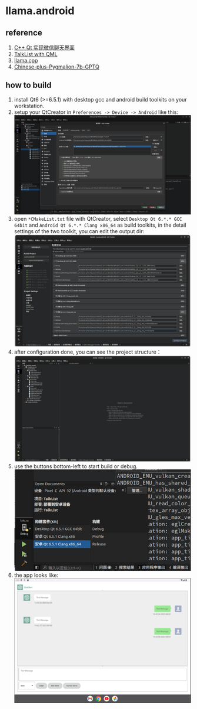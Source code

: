llama.android
================

## reference
1. [C++ Qt 实现微信聊天界面](https://blog.csdn.net/yao_hou/article/details/122281766)
2. [TalkList with QML](https://github.com/gongjianbo/MyTestCode/tree/master/Qml/TalkList)
3. [llama.cpp](https://github.com/ggerganov/llama.cpp)
4. [Chinese-plus-Pygmalion-7b-GPTQ](https://huggingface.co/coyude/Chinese-plus-Pygmalion-7b-GPTQ)

## how to build
1. install Qt6 (>=6.5.1) with desktop gcc and android build toolkits on your workstation.
2. setup your QtCreator in `Preferences -> Device -> Android` like this: ![img](doc/qt_android_toolkits.png)
3. open `*CMakeList.txt` file with QtCreator, select `Desktop Qt 6.*.* GCC 64bit` and `Android Qt 6.*.* Clang x86_64` as build toolkits, in the detail settings of the two toolkit, you can edit the output dir: ![img](doc/configure_project.png)
4. after configuration done, you can see the project structure：![img](doc/project_view.png)
5. use the buttons bottom-left to start build or debug.![img](doc/the_build_button.png)
6. the app looks like:![img](doc/app.png)